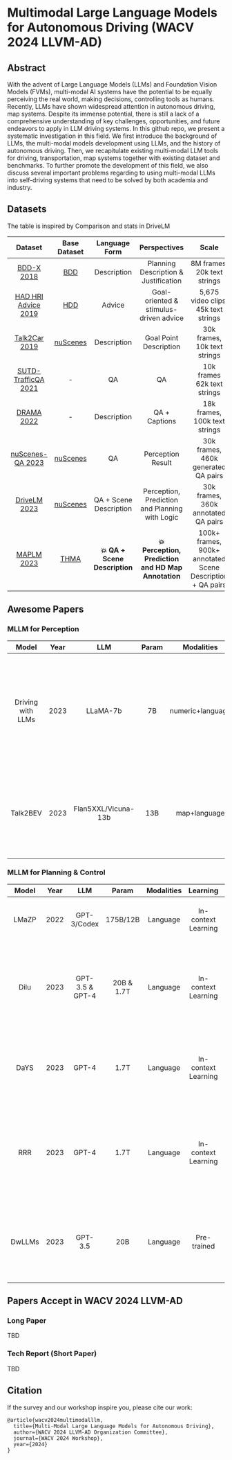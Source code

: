 # Multimodal Large Language Models for Autonomous Driving (WACV 2024 LLVM-AD)

## Abstract
With the advent of Large Language Models (LLMs) and Foundation Vision Models (FVMs), multi-modal AI systems have the potential to be equally perceiving the real world, making decisions, controlling tools as humans. Recently, LLMs have shown widespread attention in autonomous driving, map systems. Despite its immense potential, there is still a lack of a comprehensive understanding of key challenges, opportunities, and future endeavors to apply in LLM driving systems. In this github repo, we present a systematic investigation in this field. We first introduce the background of LLMs, the multi-modal models development using LLMs, and the history of autonomous driving. Then, we recapitulate existing multi-modal LLM tools for driving, transportation, map systems together with existing dataset and benchmarks. To further promote the development of this field, we also discuss several important problems regarding to using multi-modal LLMs into self-driving systems that need to be solved by both academia and industry.       

## Datasets

The table is inspired by Comparison and stats in DriveLM

| Dataset  |    Base Dataset    |    Language Form    |   Perspectives  |   Scale      |  Release?  |
|:---------:|:-------------:|:-------------:|:------:|:--------------------------------------------:|:----------:|
| [BDD-X 2018](https://github.com/JinkyuKimUCB/explainable-deep-driving)  |  [BDD](https://bdd-data.berkeley.edu/)  | Description | Planning Description & Justification    | 8M frames, 20k text strings   |**:heavy_check_mark:**|
| [HAD HRI Advice 2019](https://usa.honda-ri.com/had)  |  [HDD](https://usa.honda-ri.com/hdd)  | Advice | Goal-oriented & stimulus-driven advice | 5,675 video clips, 45k text strings   |**:heavy_check_mark:**|
| [Talk2Car 2019](https://github.com/talk2car/Talk2Car)   |      [nuScenes](https://www.nuscenes.org/)    | Description |  Goal Point Description | 30k frames, 10k text strings | **:heavy_check_mark:**|
| [SUTD-TrafficQA 2021](https://github.com/sutdcv/SUTD-TrafficQA)   |      -    | QA |  QA | 10k frames 62k text strings | **:heavy_check_mark:**|
| [DRAMA 2022](https://usa.honda-ri.com/drama)   |  - | Description |  QA + Captions | 18k frames, 100k text strings | **:heavy_check_mark:**|
| [nuScenes-QA 2023](https://arxiv.org/abs/2305.14836)   |   [nuScenes](https://www.nuscenes.org/)  | QA |  Perception Result     | 30k frames, 460k generated QA pairs| **:heavy_check_mark:** |
| [DriveLM 2023](https://github.com/OpenDriveLab/DriveLM) | [nuScenes](https://www.nuscenes.org/) | QA + Scene Description | Perception, Prediction and Planning with Logic | 30k frames, 360k annotated QA pairs |**:heavy_check_mark:** |
| [MAPLM 2023](https://github.com/LLVM-AD/MAPLM) | [THMA](https://dl.acm.org/doi/10.1609/aaai.v37i13.26848) | **:boom: QA + Scene Description** | **:boom:Perception, Prediction and HD Map Annotation** | 100k+ frames, 900k+ annotated Scene Description + QA pairs | **:heavy_check_mark:** |

## Awesome Papers

### MLLM for Perception

| Model  |    Year     |    LLM    |   Param  |    Modalities      |  Learning   |   Workflow  |
|:--------------------:|:-------:|:---------------:|:------:|:-------------:|:--------:|:-------------------------------------------------------------------:|
| Driving with LLMs |  2023  | LLaMA-7b  |  7B   |  numeric+language   | FT | Propose a object-level multimodal LLM that merges vectroized numeric modalities with a pre-trained LLM. |  
| Talk2BEV |  2023  | Flan5XXL/Vicuna-13b  |  13B   |  map+language   | ICL | Generate aligned image-laugage features using an MLLM to extract object metadata. |

### MLLM for Planning & Control

| Model  |    Year     |    LLM    |   Param  |    Modalities      |  Learning   |   Workflow  |
|:--------------------:|:-------:|:---------------:|:------:|:-------------:|:--------:|:-------------------------------------------------------------------:|
| LMaZP |  2022  | GPT-3/Codex  |   175B/12B   |  Language  | In-context Learning | Use LLMs to break down complex tasks into actionable steps. |
| Dilu |  2023  | GPT-3.5 & GPT-4  |   20B & 1.7T   |  Language  | In-context Learning | Use LLMs to enhance autonomous driving systems with knowledge-driven capabilities and better generalization. |
| DaYS |  2023  |  GPT-4  |  1.7T  |  Language  | In-context Learning | Integrate the advanced language and reasoning capabilities of LLMs into autonomous vehicles. |
| RRR |  2023  |  GPT-4  |  1.7T  |  Language  | In-context Learning | Leverage LLMs in the decision-making process and verify their potential in enhancing the personalized driving experience. |
| DwLLMs |  2023  |  GPT-3.5  |  20B  |  Language  | Pre-trained | Enable direct interpretation and comprehensive reasoning with LLMs for explainability in autonomous driving. |





## Papers Accept in WACV 2024 LLVM-AD    

### Long Paper     

TBD

### Tech Report (Short Paper)       

TBD

## Citation    

If the survey and our workshop inspire you, please cite our work:    

```
@article{wacv2024multimodalllm,
  title={Multi-Modal Large Language Models for Autonomous Driving},
  author={WACV 2024 LLVM-AD Organization Committee},
  journal={WACV 2024 Workshop},
  year={2024}
}
```


